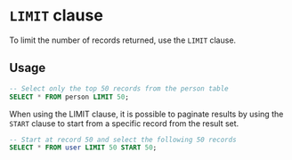 # `LIMIT` clause

To limit the number of records returned, use the `LIMIT` clause.

## Usage

```sql
-- Select only the top 50 records from the person table
SELECT * FROM person LIMIT 50;
```

When using the LIMIT clause, it is possible to paginate results by using the
`START` clause to start from a specific record from the result set.

```sql
-- Start at record 50 and select the following 50 records
SELECT * FROM user LIMIT 50 START 50;
```
